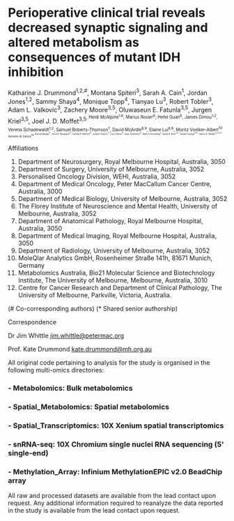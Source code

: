 # Perioperative clinical trial reveals decreased synaptic signaling and altered metabolism as consequences of mutant IDH inhibition 

Katharine J. Drummond<sup>1,2,#</sup>, Montana Spiteri<sup>3</sup>, Sarah A. Cain<sup>1</sup>, Jordan Jones<sup>1,2</sup>, Sammy Shaya<sup>4</sup>, Monique Topp<sup>4</sup>, Tianyao Lu<sup>3</sup>, Robert Tobler<sup>3</sup>, Adam L. Valkovic<sup>3</sup>, Zachery Moore<sup>3,5</sup>, Oluwaseun E. Fatunla<sup>3,5</sup>, Jurgen Kriel<sup>3,5</sup>, Joel J. D. Moffet<sup>3,5<sup>, Heidi McAlpine<sup>1,6</sup>, Marius Rosier<sup>6</sup>, Hefei Guan<sup>6</sup>, James Dimou<sup>1,2</sup>, Verena Schadewaldt<sup>1,2</sup>, Samuel Roberts-Thomson<sup>7</sup>, David McArdle<sup>8,9</sup>, Elaine Lui<sup>8,9</sup>, Moritz Voelker-Albert<sup>10<sup>, Simone di Sanzo<sup>10<sup>, Brunda Nijagal<sup>11</sup>, Vinod K. Narayana<sup>10</sup>, Camilla B. Mitchell<sup>12</sup>, Joseph Vissers<sup>12</sup>, Lucy Palmer<sup>6</sup>, Sean Grimmond<sup>12</sup>, Mark A. Rosenthal<sup>4</sup>, Sarah A. Best<sup>3,5*</sup>, Saskia Freytag<sup>3,5*</sup>, James R. Whittle<sup>3,4,5,#,*</sup>.  

Affiliations  
1. Department of Neurosurgery, Royal Melbourne Hospital, Australia, 3050  
2. Department of Surgery, University of Melbourne, Australia, 3052 
3. Personalised Oncology Division, WEHI, Australia, 3052 
4. Department of Medical Oncology, Peter MacCallum Cancer Centre, Australia, 3000 
5. Department of Medical Biology, University of Melbourne, Australia, 3052  
6. The Florey Institute of Neuroscience and Mental Health, University of Melbourne, Australia, 3052 
7. Department of Anatomical Pathology, Royal Melbourne Hospital, Australia, 3050 
8. Department of Medical Imaging, Royal Melbourne Hospital, Australia, 3050  
9. Department of Radiology, University of Melbourne, Australia, 3052
10. MoleQlar Analytics GmbH, Rosenheimer Straße 141h, 81671 Munich, Germany   
11. Metabolomics Australia, Bio21 Molecular Science and Biotechnology Institute, The University of Melbourne, Melbourne, Australia, 3010 
12. Centre for Cancer Research and Department of Clinical Pathology, The University of Melbourne, Parkville, Victoria, Australia. 

(# Co-corresponding authors) 
(* Shared senior authorship)  

Correspondence 
 
Dr Jim Whittle 
jim.whittle@petermac.org 
 
Prof. Kate Drummond 
kate.drummond@mh.org.au 

All original code pertaining to analysis for the study is organised in the following multi-omics directories:
### - Metabolomics: Bulk metabolomics
### - Spatial_Metabolomics: Spatial metabolomics
### - Spatial_Transcriptomics: 10X Xenium spatial transcriptomics
### - snRNA-seq: 10X Chromium single nuclei RNA sequencing (5' single-end)
### - Methylation_Array: Infinium MethylationEPIC v2.0 BeadChip array

All raw and processed datasets are available from the lead contact upon request. 
Any additional information required to reanalyze the data reported in the study is available from the lead contact upon request. 
